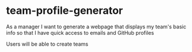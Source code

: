 # team-profile-generator

As a manager
I want to generate a webpage that displays my team's basic info
so that I have quick access to emails and GitHub profiles

Users will be able to create teams  